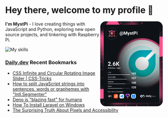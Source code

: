 # Hey there, welcome to my profile 👋

<a href="https://app.daily.dev/MystPi"><img src="https://github.com/MystPi/MystPi/blob/main/devcard.svg" width="200" alt="MystPi's Dev Card" align="right"/></a>

**I'm MystPi** - I love creating things with JavaScript and Python, exploring new open source projects, and tinkering with Raspberry Pi.

![My skills](https://skillicons.dev/icons?i=svelte,js,html,css,py,raspberrypi,react,tailwind)

### [Daily.dev](https://daily.dev) Recent Bookmarks
<!-- daily.dev BOOKMARKS:START -->
- [CSS Infinite and Circular Rotating Image Slider | CSS-Tricks](https://app.daily.dev/posts/YsxMmq370?utm_source=rss&utm_medium=bookmarks&utm_campaign=Itr6mLfRdMms0HCyePtl9)
- [How to split JavaScript strings into sentences, words or graphemes with &quot;Intl.Segmenter&quot;](https://app.daily.dev/posts/Fh48hMTdG?utm_source=rss&utm_medium=bookmarks&utm_campaign=Itr6mLfRdMms0HCyePtl9)
- [Deno is &quot;blazing fast&quot; for humans](https://app.daily.dev/posts/C6Mx1MUUf?utm_source=rss&utm_medium=bookmarks&utm_campaign=Itr6mLfRdMms0HCyePtl9)
- [How To Install Laravel on Windows](https://app.daily.dev/posts/Ov6n9Rw_x?utm_source=rss&utm_medium=bookmarks&utm_campaign=Itr6mLfRdMms0HCyePtl9)
- [The Surprising Truth About Pixels and Accessibility](https://app.daily.dev/posts/KJ6qDeaOU?utm_source=rss&utm_medium=bookmarks&utm_campaign=Itr6mLfRdMms0HCyePtl9)
<!-- daily.dev BOOKMARKS:END -->
